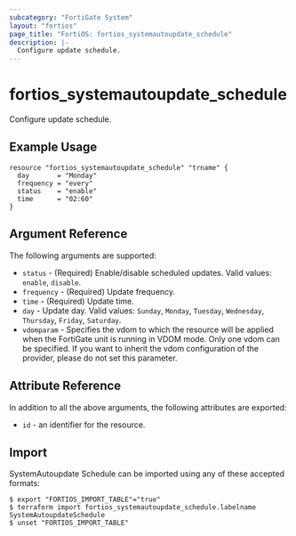 ```yaml
---
subcategory: "FortiGate System"
layout: "fortios"
page_title: "FortiOS: fortios_systemautoupdate_schedule"
description: |-
  Configure update schedule.
---
```


# fortios_systemautoupdate_schedule
Configure update schedule.

## Example Usage

```hcl
resource "fortios_systemautoupdate_schedule" "trname" {
  day       = "Monday"
  frequency = "every"
  status    = "enable"
  time      = "02:60"
}
```

## Argument Reference

The following arguments are supported:

* `status` - (Required) Enable/disable scheduled updates. Valid values: `enable`, `disable`.
* `frequency` - (Required) Update frequency.
* `time` - (Required) Update time.
* `day` - Update day. Valid values: `Sunday`, `Monday`, `Tuesday`, `Wednesday`, `Thursday`, `Friday`, `Saturday`.
* `vdomparam` - Specifies the vdom to which the resource will be applied when the FortiGate unit is running in VDOM mode. Only one vdom can be specified. If you want to inherit the vdom configuration of the provider, please do not set this parameter.


## Attribute Reference

In addition to all the above arguments, the following attributes are exported:
* `id` - an identifier for the resource.

## Import

SystemAutoupdate Schedule can be imported using any of these accepted formats:
```
$ export "FORTIOS_IMPORT_TABLE"="true"
$ terraform import fortios_systemautoupdate_schedule.labelname SystemAutoupdateSchedule
$ unset "FORTIOS_IMPORT_TABLE"
```
